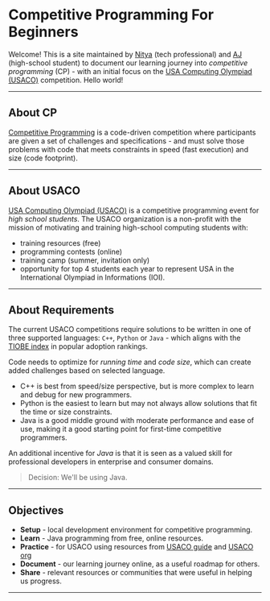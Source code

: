 # Competitive Programming For Beginners

Welcome! This is a site maintained by [Nitya](https://github.com/nitya) (tech professional) and [AJ](https://github.com/ajcreates) (high-school student) to document our learning journey into _competitive programming_ (CP) - with an initial focus on the [USA Computing Olympiad (USACO)](http://www.usaco.org/index.php) competition. Hello world!

---

## About CP

[Competitive Programming](https://en.wikipedia.org/wiki/Competitive_programming)
is a code-driven competition where participants are given a set of challenges and specifications - and must solve those problems with code that meets constraints in speed (fast execution) and size (code footprint). 

---

## About USACO
[USA Computing Olympiad (USACO)](http://www.usaco.org/index.php) is a competitive programming event for _high school students_. The USACO organization is a non-profit with the mission of motivating and training high-school computing students with:
 - training resources (free)
 - programming contests (online)
 - training camp (summer, invitation only)
 - opportunity for top 4 students each year to represent USA in the International Olympiad in Informations (IOI).

---

## About Requirements

The current USACO competitions require solutions to be written in one of three supported languages: `C++`, `Python` or `Java` - which aligns with the [TIOBE index](https://www.tiobe.com/tiobe-index/) in popular adoption rankings.

Code needs to optimize for _running time_ and _code size_, which can create added challenges based on selected language.
 - C++ is best from speed/size perspective, but is more complex to learn and debug for new programmers.
 - Python is the easiest to learn but may not always allow solutions that fit the time or size constraints.
 - Java is a good middle ground with moderate performance and ease of use, making it a good starting point for first-time competitive programmers.

An additional incentive for _Java_ is that it is seen as a valued skill for professional developers in enterprise and consumer domains.

> Decision: We'll be using Java.

---

## Objectives

* **Setup** - local development environment for competitive programming.
* **Learn** - Java programming from free, online resources.
* **Practice** -  for USACO using resources from [USACO guide](https://usaco.guide) and [USACO org](http://www.usaco.org/index.php?page=resources)
* **Document** - our learning journey online, as a useful roadmap for others.
* **Share** - relevant resources or communities that were useful in helping us progress.

---